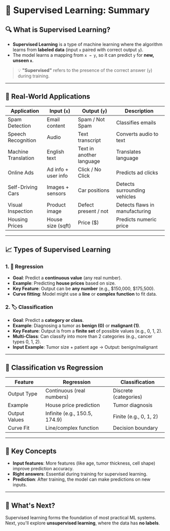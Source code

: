 # 🧠 Supervised Learning: Summary

## 🔍 What is Supervised Learning?

- **Supervised Learning** is a type of machine learning where the algorithm learns from **labeled data** (input `x` paired with correct output `y`).
- The model learns a mapping from `x → y`, so it can predict `y` for **new, unseen `x`**.

> 💡 **"Supervised"** refers to the presence of the correct answer (`y`) during training.

---

## 💼 Real-World Applications

| Application         | Input (`x`)                  | Output (`y`)               | Description                          |
|---------------------|------------------------------|----------------------------|--------------------------------------|
| Spam Detection      | Email content                | Spam / Not Spam            | Classifies emails                    |
| Speech Recognition  | Audio                        | Text transcript            | Converts audio to text               |
| Machine Translation | English text                 | Text in another language   | Translates language                  |
| Online Ads          | Ad info + user info          | Click / No Click           | Predicts ad clicks                   |
| Self-Driving Cars   | Images + sensors             | Car positions              | Detects surrounding vehicles         |
| Visual Inspection   | Product image                | Defect present / not       | Detects flaws in manufacturing       |
| Housing Prices      | House size (sqft)            | Price ($)                  | Predicts numeric price               |

---

## 📈 Types of Supervised Learning

### 1. 🔢 Regression
- **Goal**: Predict a **continuous value** (any real number).
- **Example**: Predicting **house prices** based on size.
- **Key Feature**: Output can be **any number** (e.g., $150,000, $175,500).
- **Curve fitting**: Model might use a **line** or **complex function** to fit data.

### 2. 🏷️ Classification
- **Goal**: Predict a **category or class**.
- **Example**: Diagnosing a tumor as **benign (0)** or **malignant (1)**.
- **Key Feature**: Output is from a **finite set** of possible values (e.g., 0, 1, 2).
- **Multi-Class**: Can classify into more than 2 categories (e.g., cancer types 0, 1, 2).
- **Input Example**: Tumor size + patient age → Output: benign/malignant

---

## 🧬 Classification vs Regression

| Feature        | Regression                     | Classification                    |
|----------------|--------------------------------|-----------------------------------|
| Output Type    | Continuous (real numbers)      | Discrete (categories)             |
| Example        | House price prediction         | Tumor diagnosis                   |
| Output Values  | Infinite (e.g., 150.5, 174.9)  | Finite (e.g., 0, 1, 2)            |
| Curve Fit      | Line/complex function          | Decision boundary                 |

---

## 🧠 Key Concepts

- **Input features**: More features (like age, tumor thickness, cell shape) improve prediction accuracy.
- **Right answers**: Essential during training for supervised learning.
- **Prediction**: After training, the model can make predictions on new inputs.

---

## 🧭 What's Next?

Supervised learning forms the foundation of most practical ML systems. Next, you'll explore **unsupervised learning**, where the data has **no labels**.

